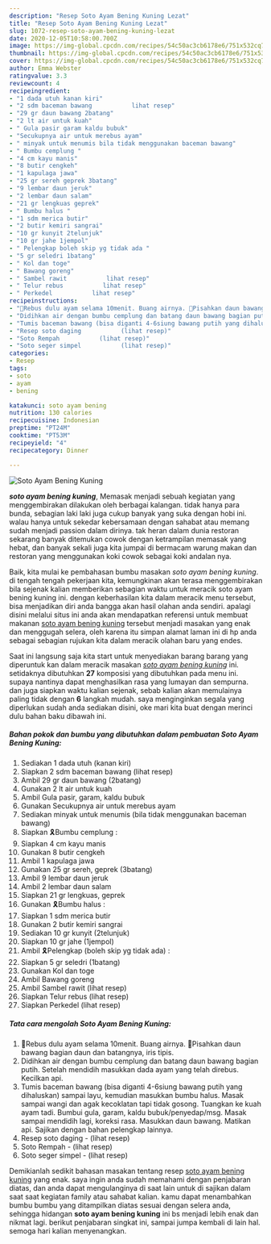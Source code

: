 ```yaml
---
description: "Resep Soto Ayam Bening Kuning Lezat"
title: "Resep Soto Ayam Bening Kuning Lezat"
slug: 1072-resep-soto-ayam-bening-kuning-lezat
date: 2020-12-05T10:58:00.700Z
image: https://img-global.cpcdn.com/recipes/54c50ac3cb6178e6/751x532cq70/soto-ayam-bening-kuning-foto-resep-utama.jpg
thumbnail: https://img-global.cpcdn.com/recipes/54c50ac3cb6178e6/751x532cq70/soto-ayam-bening-kuning-foto-resep-utama.jpg
cover: https://img-global.cpcdn.com/recipes/54c50ac3cb6178e6/751x532cq70/soto-ayam-bening-kuning-foto-resep-utama.jpg
author: Emma Webster
ratingvalue: 3.3
reviewcount: 4
recipeingredient:
- "1 dada utuh kanan kiri"
- "2 sdm baceman bawang           lihat resep"
- "29 gr daun bawang 2batang"
- "2 lt air untuk kuah"
- " Gula pasir garam kaldu bubuk"
- "Secukupnya air untuk merebus ayam"
- " minyak untuk menumis bila tidak menggunakan baceman bawang"
- " Bumbu cemplung "
- "4 cm kayu manis"
- "8 butir cengkeh"
- "1 kapulaga jawa"
- "25 gr sereh geprek 3batang"
- "9 lembar daun jeruk"
- "2 lembar daun salam"
- "21 gr lengkuas geprek"
- " Bumbu halus "
- "1 sdm merica butir"
- "2 butir kemiri sangrai"
- "10 gr kunyit 2telunjuk"
- "10 gr jahe 1jempol"
- " Pelengkap boleh skip yg tidak ada "
- "5 gr seledri 1batang"
- " Kol dan toge"
- " Bawang goreng"
- " Sambel rawit           lihat resep"
- " Telur rebus           lihat resep"
- " Perkedel           lihat resep"
recipeinstructions:
- "🐣Rebus dulu ayam selama 10menit. Buang airnya. 🐣Pisahkan daun bawang bagian daun dan batangnya, iris tipis."
- "Didihkan air dengan bumbu cemplung dan batang daun bawang bagian putih. Setelah mendidih masukkan dada ayam yang telah direbus. Kecilkan api."
- "Tumis baceman bawang (bisa diganti 4-6siung bawang putih yang dihaluskan) sampai layu, kemudian masukkan bumbu halus. Masak sampai wangi dan agak kecoklatan tapi tidak gosong. Tuangkan ke kuah ayam tadi. Bumbui gula, garam, kaldu bubuk/penyedap/msg. Masak sampai mendidih lagi, koreksi rasa. Masukkan daun bawang. Matikan api. Sajikan dengan bahan pelengkap lainnya."
- "Resep soto daging           (lihat resep)"
- "Soto Rempah           (lihat resep)"
- "Soto seger simpel           (lihat resep)"
categories:
- Resep
tags:
- soto
- ayam
- bening

katakunci: soto ayam bening 
nutrition: 130 calories
recipecuisine: Indonesian
preptime: "PT24M"
cooktime: "PT53M"
recipeyield: "4"
recipecategory: Dinner

---
```



![Soto Ayam Bening Kuning](https://img-global.cpcdn.com/recipes/54c50ac3cb6178e6/751x532cq70/soto-ayam-bening-kuning-foto-resep-utama.jpg)

<b><i>soto ayam bening kuning</i></b>, Memasak menjadi sebuah kegiatan yang menggembirakan dilakukan oleh berbagai kalangan. tidak hanya para bunda, sebagian laki laki juga cukup banyak yang suka dengan hobi ini. walau hanya untuk sekedar kebersamaan dengan sahabat atau memang sudah menjadi passion dalam dirinya. tak heran dalam dunia restoran sekarang banyak ditemukan cowok dengan ketrampilan memasak yang hebat, dan banyak sekali juga kita jumpai di bermacam warung makan dan restoran yang menggunakan koki cowok sebagai koki andalan nya.



Baik, kita mulai ke pembahasan bumbu masakan <i>soto ayam bening kuning</i>. di tengah tengah pekerjaan kita, kemungkinan akan terasa menggembirakan bila sejenak kalian memberikan sebagian waktu untuk meracik soto ayam bening kuning ini. dengan keberhasilan kita dalam meracik menu tersebut, bisa menjadikan diri anda bangga akan hasil olahan anda sendiri. apalagi disini melalui situs ini anda akan mendapatkan referensi untuk membuat makanan <u>soto ayam bening kuning</u> tersebut menjadi masakan yang enak dan menggugah selera, oleh karena itu simpan alamat laman ini di hp anda sebagai sebagian rujukan kita dalam meracik olahan baru yang endes.


Saat ini langsung saja kita start untuk menyediakan barang barang yang diperuntuk kan dalam meracik masakan <u><i>soto ayam bening kuning</i></u> ini. setidaknya dibutuhkan <b>27</b> komposisi yang dibutuhkan pada menu ini. supaya nantinya dapat menghasilkan rasa yang lumayan dan sempurna. dan juga siapkan waktu kalian sejenak, sebab kalian akan memulainya paling tidak dengan <b>6</b> langkah mudah. saya menginginkan segala yang diperlukan sudah anda sediakan disini, oke mari kita buat dengan merinci dulu bahan baku dibawah ini.

<!--inarticleads1-->

##### Bahan pokok dan bumbu yang dibutuhkan dalam pembuatan Soto Ayam Bening Kuning:

1. Sediakan 1 dada utuh (kanan kiri)
1. Siapkan 2 sdm baceman bawang           (lihat resep)
1. Ambil 29 gr daun bawang (2batang)
1. Gunakan 2 lt air untuk kuah
1. Ambil  Gula pasir, garam, kaldu bubuk
1. Gunakan Secukupnya air untuk merebus ayam
1. Sediakan  minyak untuk menumis (bila tidak menggunakan baceman bawang)
1. Siapkan  🎗️Bumbu cemplung :
1. Siapkan 4 cm kayu manis
1. Gunakan 8 butir cengkeh
1. Ambil 1 kapulaga jawa
1. Gunakan 25 gr sereh, geprek (3batang)
1. Ambil 9 lembar daun jeruk
1. Ambil 2 lembar daun salam
1. Siapkan 21 gr lengkuas, geprek
1. Gunakan  🎗️Bumbu halus :
1. Siapkan 1 sdm merica butir
1. Gunakan 2 butir kemiri sangrai
1. Sediakan 10 gr kunyit (2telunjuk)
1. Siapkan 10 gr jahe (1jempol)
1. Ambil  🎗️Pelengkap (boleh skip yg tidak ada) :
1. Siapkan 5 gr seledri (1batang)
1. Gunakan  Kol dan toge
1. Ambil  Bawang goreng
1. Ambil  Sambel rawit           (lihat resep)
1. Siapkan  Telur rebus           (lihat resep)
1. Siapkan  Perkedel           (lihat resep)




<!--inarticleads2-->

##### Tata cara mengolah Soto Ayam Bening Kuning:

1. 🐣Rebus dulu ayam selama 10menit. Buang airnya. 🐣Pisahkan daun bawang bagian daun dan batangnya, iris tipis.
1. Didihkan air dengan bumbu cemplung dan batang daun bawang bagian putih. Setelah mendidih masukkan dada ayam yang telah direbus. Kecilkan api.
1. Tumis baceman bawang (bisa diganti 4-6siung bawang putih yang dihaluskan) sampai layu, kemudian masukkan bumbu halus. Masak sampai wangi dan agak kecoklatan tapi tidak gosong. Tuangkan ke kuah ayam tadi. Bumbui gula, garam, kaldu bubuk/penyedap/msg. Masak sampai mendidih lagi, koreksi rasa. Masukkan daun bawang. Matikan api. Sajikan dengan bahan pelengkap lainnya.
1. Resep soto daging -           (lihat resep)
1. Soto Rempah -           (lihat resep)
1. Soto seger simpel -           (lihat resep)




Demikianlah sedikit bahasan masakan tentang resep <u>soto ayam bening kuning</u> yang enak. saya ingin anda sudah memahami dengan penjabaran diatas, dan anda dapat mengulanginya di saat lain untuk di sajikan dalam saat saat kegiatan family atau sahabat kalian. kamu dapat menambahkan bumbu bumbu yang ditampilkan diatas sesuai dengan selera anda, sehingga hidangan <b>soto ayam bening kuning</b> ini bs menjadi lebih enak dan nikmat lagi. berikut penjabaran singkat ini, sampai jumpa kembali di lain hal. semoga hari kalian menyenangkan.
